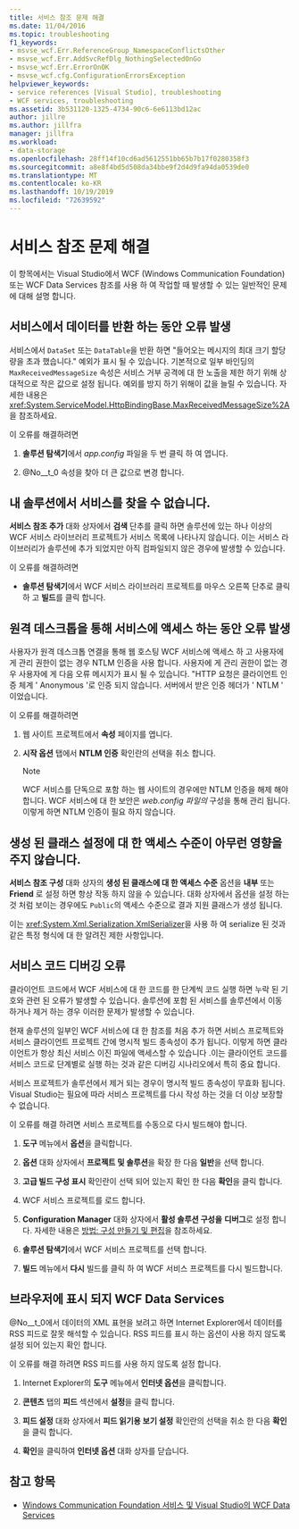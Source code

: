 ```yaml
---
title: 서비스 참조 문제 해결
ms.date: 11/04/2016
ms.topic: troubleshooting
f1_keywords:
- msvse_wcf.Err.ReferenceGroup_NamespaceConflictsOther
- msvse_wcf.Err.AddSvcRefDlg_NothingSelectedOnGo
- msvse_wcf.Err.ErrorOnOK
- msvse_wcf.cfg.ConfigurationErrorsException
helpviewer_keywords:
- service references [Visual Studio], troubleshooting
- WCF services, troubleshooting
ms.assetid: 3b531120-1325-4734-90c6-6e6113bd12ac
author: jillre
ms.author: jillfra
manager: jillfra
ms.workload:
- data-storage
ms.openlocfilehash: 28ff14f10cd6ad5612551bb65b7b17f0280358f3
ms.sourcegitcommit: a8e8f4bd5d508da34bbe9f2d4d9fa94da0539de0
ms.translationtype: MT
ms.contentlocale: ko-KR
ms.lasthandoff: 10/19/2019
ms.locfileid: "72639592"
---
```

# <a name="troubleshoot-service-references"></a>서비스 참조 문제 해결

이 항목에서는 Visual Studio에서 WCF (Windows Communication Foundation) 또는 WCF Data Services 참조를 사용 하 여 작업할 때 발생할 수 있는 일반적인 문제에 대해 설명 합니다.

## <a name="error-returning-data-from-a-service"></a>서비스에서 데이터를 반환 하는 동안 오류 발생

서비스에서 `DataSet` 또는 `DataTable`을 반환 하면 "들어오는 메시지의 최대 크기 할당량을 초과 했습니다." 예외가 표시 될 수 있습니다. 기본적으로 일부 바인딩의 `MaxReceivedMessageSize` 속성은 서비스 거부 공격에 대 한 노출을 제한 하기 위해 상대적으로 작은 값으로 설정 됩니다. 예외를 방지 하기 위해이 값을 늘릴 수 있습니다. 자세한 내용은 <xref:System.ServiceModel.HttpBindingBase.MaxReceivedMessageSize%2A>을 참조하세요.

이 오류를 해결하려면

1. **솔루션 탐색기**에서 *app.config* 파일을 두 번 클릭 하 여 엽니다.

2. @No__t_0 속성을 찾아 더 큰 값으로 변경 합니다.

## <a name="cannot-find-a-service-in-my-solution"></a>내 솔루션에서 서비스를 찾을 수 없습니다.

**서비스 참조 추가** 대화 상자에서 **검색** 단추를 클릭 하면 솔루션에 있는 하나 이상의 WCF 서비스 라이브러리 프로젝트가 서비스 목록에 나타나지 않습니다. 이는 서비스 라이브러리가 솔루션에 추가 되었지만 아직 컴파일되지 않은 경우에 발생할 수 있습니다.

이 오류를 해결하려면

- **솔루션 탐색기**에서 WCF 서비스 라이브러리 프로젝트를 마우스 오른쪽 단추로 클릭 하 고 **빌드**를 클릭 합니다.

## <a name="error-accessing-a-service-over-a-remote-desktop"></a>원격 데스크톱을 통해 서비스에 액세스 하는 동안 오류 발생

사용자가 원격 데스크톱 연결을 통해 웹 호스팅 WCF 서비스에 액세스 하 고 사용자에 게 관리 권한이 없는 경우 NTLM 인증을 사용 합니다. 사용자에 게 관리 권한이 없는 경우 사용자에 게 다음 오류 메시지가 표시 될 수 있습니다. "HTTP 요청은 클라이언트 인증 체계 ' Anonymous '로 인증 되지 않습니다. 서버에서 받은 인증 헤더가 ' NTLM ' 이었습니다.

이 오류를 해결하려면

1. 웹 사이트 프로젝트에서 **속성** 페이지를 엽니다.

2. **시작 옵션** 탭에서 **NTLM 인증** 확인란의 선택을 취소 합니다.

    > [!NOTE]
    > WCF 서비스를 단독으로 포함 하는 웹 사이트의 경우에만 NTLM 인증을 해제 해야 합니다. WCF 서비스에 대 한 보안은 *web.config 파일의* 구성을 통해 관리 됩니다. 이렇게 하면 NTLM 인증이 필요 하지 않습니다.

## <a name="access-level-for-generated-classes-setting-has-no-effect"></a>생성 된 클래스 설정에 대 한 액세스 수준이 아무런 영향을 주지 않습니다.

**서비스 참조 구성** 대화 상자의 **생성 된 클래스에 대 한 액세스 수준** 옵션을 **내부** 또는 **Friend** 로 설정 하면 항상 작동 하지 않을 수 있습니다. 대화 상자에서 옵션을 설정 하는 것 처럼 보이는 경우에도 `Public`의 액세스 수준으로 결과 지원 클래스가 생성 됩니다.

이는 <xref:System.Xml.Serialization.XmlSerializer>을 사용 하 여 serialize 된 것과 같은 특정 형식에 대 한 알려진 제한 사항입니다.

## <a name="error-debugging-service-code"></a>서비스 코드 디버깅 오류

클라이언트 코드에서 WCF 서비스에 대 한 코드를 한 단계씩 코드 실행 하면 누락 된 기호와 관련 된 오류가 발생할 수 있습니다. 솔루션에 포함 된 서비스를 솔루션에서 이동 하거나 제거 하는 경우 이러한 문제가 발생할 수 있습니다.

현재 솔루션의 일부인 WCF 서비스에 대 한 참조를 처음 추가 하면 서비스 프로젝트와 서비스 클라이언트 프로젝트 간에 명시적 빌드 종속성이 추가 됩니다. 이렇게 하면 클라이언트가 항상 최신 서비스 이진 파일에 액세스할 수 있습니다 .이는 클라이언트 코드를 서비스 코드로 단계별로 실행 하는 것과 같은 디버깅 시나리오에서 특히 중요 합니다.

서비스 프로젝트가 솔루션에서 제거 되는 경우이 명시적 빌드 종속성이 무효화 됩니다. Visual Studio는 필요에 따라 서비스 프로젝트를 다시 작성 하는 것을 더 이상 보장할 수 없습니다.

이 오류를 해결 하려면 서비스 프로젝트를 수동으로 다시 빌드해야 합니다.

1. **도구** 메뉴에서 **옵션**을 클릭합니다.

2. **옵션** 대화 상자에서 **프로젝트 및 솔루션**을 확장 한 다음 **일반**을 선택 합니다.

3. **고급 빌드 구성 표시** 확인란이 선택 되어 있는지 확인 한 다음 **확인**을 클릭 합니다.

4. WCF 서비스 프로젝트를 로드 합니다.

5. **Configuration Manager** 대화 상자에서 **활성 솔루션 구성을** **디버그**로 설정 합니다. 자세한 내용은 [방법: 구성 만들기 및 편집](../ide/how-to-create-and-edit-configurations.md)을 참조하세요.

6. **솔루션 탐색기**에서 WCF 서비스 프로젝트를 선택 합니다.

7. **빌드** 메뉴에서 **다시** 빌드를 클릭 하 여 WCF 서비스 프로젝트를 다시 빌드합니다.

## <a name="wcf-data-services-do-not-display-in-the-browser"></a>브라우저에 표시 되지 WCF Data Services

@No__t_0에서 데이터의 XML 표현을 보려고 하면 Internet Explorer에서 데이터를 RSS 피드로 잘못 해석할 수 있습니다. RSS 피드를 표시 하는 옵션이 사용 하지 않도록 설정 되어 있는지 확인 합니다.

이 오류를 해결 하려면 RSS 피드를 사용 하지 않도록 설정 합니다.

1. Internet Explorer의 **도구** 메뉴에서 **인터넷 옵션**을 클릭합니다.

2. **콘텐츠** 탭의 **피드** 섹션에서 **설정**을 클릭 합니다.

3. **피드 설정** 대화 상자에서 **피드 읽기용 보기 설정** 확인란의 선택을 취소 한 다음 **확인**을 클릭 합니다.

4. **확인**을 클릭하여 **인터넷 옵션** 대화 상자를 닫습니다.

## <a name="see-also"></a>참고 항목

- [Windows Communication Foundation 서비스 및 Visual Studio의 WCF Data Services](../data-tools/windows-communication-foundation-services-and-wcf-data-services-in-visual-studio.md)